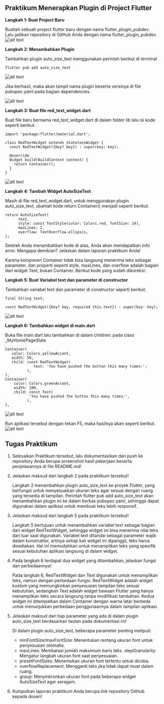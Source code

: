 ## Praktikum Menerapkan Plugin di Project Flutter
**Langkah 1: Buat Project Baru**

Buatlah sebuah project flutter baru dengan nama flutter_plugin_pubdev. Lalu jadikan repository di GitHub Anda dengan nama flutter_plugin_pubdev.
![alt text](images/01.png)

**Langkah 2: Menambahkan Plugin**

Tambahkan plugin auto_size_text menggunakan perintah berikut di terminal
```
flutter pub add auto_size_text
```
![alt text](images/02.png)

Jika berhasil, maka akan tampil nama plugin beserta versinya di file pubspec.yaml pada bagian dependencies.

![alt text](images/03.png)

**Langkah 3: Buat file red_text_widget.dart**

Buat file baru bernama red_text_widget.dart di dalam folder lib lalu isi kode seperti berikut.
```
import 'package:flutter/material.dart';

class RedTextWidget extends StatelessWidget {
  const RedTextWidget({Key? key}) : super(key: key);

  @override
  Widget build(BuildContext context) {
    return Container();
  }
}
```
![alt text](images/04.png)

**Langkah 4: Tambah Widget AutoSizeText**

Masih di file red_text_widget.dart, untuk menggunakan plugin auto_size_text, ubahlah kode return Container() menjadi seperti berikut.
```
return AutoSizeText(
      text,
      style: const TextStyle(color: Colors.red, fontSize: 14),
      maxLines: 2,
      overflow: TextOverflow.ellipsis,
);
```
Setelah Anda menambahkan kode di atas, Anda akan mendapatkan info error. Mengapa demikian? Jelaskan dalam laporan praktikum Anda!

Karena komponen Container tidak bisa langsung menerima teks sebagai parameter, dan properti seperti style, maxLines, dan overflow adalah bagian dari widget Text, bukan Container. Berikut kode yang sudah dikoreksi:

**Langkah 5: Buat Variabel text dan parameter di constructor**

Tambahkan variabel text dan parameter di constructor seperti berikut.
```
final String text;

const RedTextWidget({Key? key, required this.text}) : super(key: key);
```
![alt text](images/05.png)

**Langkah 6: Tambahkan widget di main.dart**

Buka file main.dart lalu tambahkan di dalam children: pada class _MyHomePageState
```
Container(
   color: Colors.yellowAccent,
   width: 50,
   child: const RedTextWidget(
             text: 'You have pushed the button this many times:',
          ),
),
Container(
    color: Colors.greenAccent,
    width: 100,
    child: const Text(
           'You have pushed the button this many times:',
          ),
),
```
![alt text](images/06.png)

Run aplikasi tersebut dengan tekan F5, maka hasilnya akan seperti berikut.
![alt text](image.png)

## Tugas Praktikum
1. Selesaikan Praktikum tersebut, lalu dokumentasikan dan push ke repository Anda berupa screenshot hasil pekerjaan beserta penjelasannya di file README.md!

2. Jelaskan maksud dari langkah 2 pada praktikum tersebut!

    Langkah 2 menambahkan plugin auto_size_text ke proyek Flutter, yang berfungsi untuk menyesuaikan ukuran teks agar sesuai dengan ruang yang tersedia di tampilan. Perintah flutter pub add auto_size_text akan menambahkan plugin ini ke dalam berkas pubspec.yaml, sehingga dapat digunakan dalam aplikasi untuk membuat teks lebih responsif.

3. Jelaskan maksud dari langkah 5 pada praktikum tersebut!

   Langkah 5 bertujuan untuk menambahkan variabel text sebagai bagian dari widget RedTextWidget, sehingga widget ini bisa menerima nilai teks dari luar saat digunakan. Variabel text ditandai sebagai parameter wajib dalam konstruktor, artinya setiap kali widget ini dipanggil, teks harus disediakan. Hal ini memudahkan untuk menampilkan teks yang spesifik sesuai kebutuhan aplikasi langsung di dalam widget.

4. Pada langkah 6 terdapat dua widget yang ditambahkan, jelaskan fungsi dan perbedaannya!

    Pada langkah 6, RedTextWidget dan Text digunakan untuk menampilkan teks, namun dengan perbedaan fungsi. RedTextWidget adalah widget kustom yang memungkinkan penyesuaian tampilan teks sesuai kebutuhan, sedangkan Text adalah widget bawaan Flutter yang hanya menampilkan teks secara langsung tanpa modifikasi tambahan. Kedua widget ini ditempatkan dalam Container dengan warna latar berbeda untuk menunjukkan perbedaan penggunaannya dalam tampilan aplikasi.
5. Jelaskan maksud dari tiap parameter yang ada di dalam plugin auto_size_text berdasarkan tautan pada dokumentasi ini!

    Di dalam plugin auto_size_text, beberapa parameter penting meliputi:

    + minFontSize/maxFontSize: Menentukan rentang ukuran font untuk penyesuaian otomatis.
    + maxLines: Membatasi jumlah maksimum baris teks.
    stepGranularity: Mengatur langkah ukuran font saat penyesuaian.
    + presetFontSizes: Menentukan ukuran font tertentu untuk dicoba.
    + overflowReplacement: Mengganti teks jika tidak dapat muat dalam ruang.
    + group: Menyinkronkan ukuran font pada beberapa widget AutoSizeText agar seragam.

6. Kumpulkan laporan praktikum Anda berupa link repository GitHub kepada dosen!